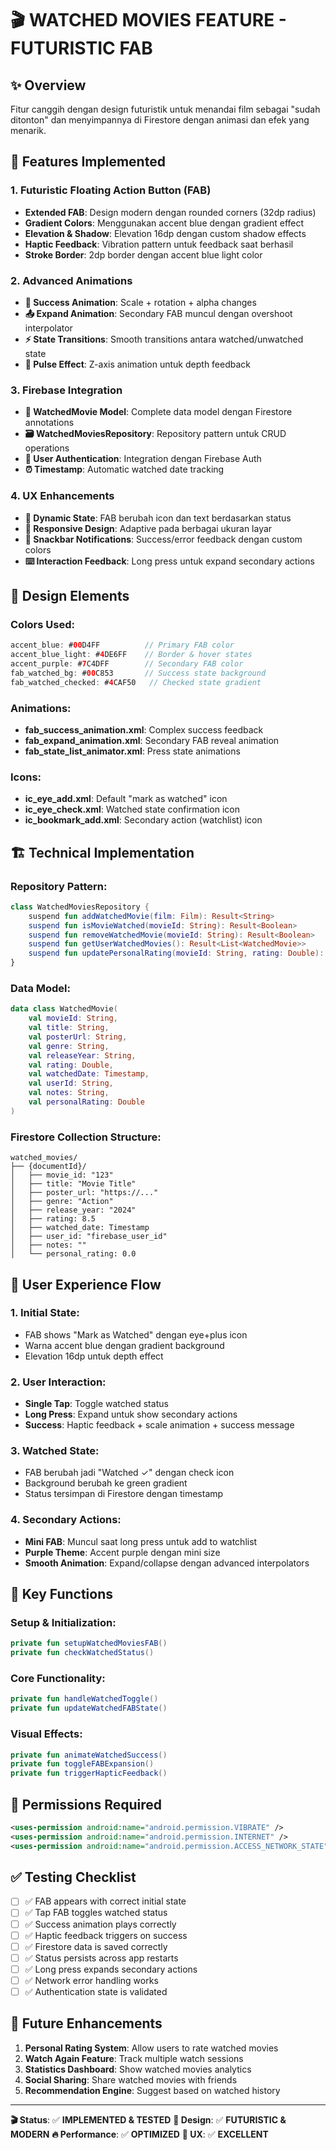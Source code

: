 # 🎬 WATCHED MOVIES FEATURE - FUTURISTIC FAB

## ✨ **Overview**
Fitur canggih dengan design futuristik untuk menandai film sebagai "sudah ditonton" dan menyimpannya di Firestore dengan animasi dan efek yang menarik.

## 🚀 **Features Implemented**

### **1. Futuristic Floating Action Button (FAB)**
- **Extended FAB**: Design modern dengan rounded corners (32dp radius)
- **Gradient Colors**: Menggunakan accent blue dengan gradient effect
- **Elevation & Shadow**: Elevation 16dp dengan custom shadow effects
- **Haptic Feedback**: Vibration pattern untuk feedback saat berhasil
- **Stroke Border**: 2dp border dengan accent blue light color

### **2. Advanced Animations**
- **🎯 Success Animation**: Scale + rotation + alpha changes
- **📤 Expand Animation**: Secondary FAB muncul dengan overshoot interpolator
- **⚡ State Transitions**: Smooth transitions antara watched/unwatched state
- **💫 Pulse Effect**: Z-axis animation untuk depth feedback

### **3. Firebase Integration**
- **📄 WatchedMovie Model**: Complete data model dengan Firestore annotations
- **🗃️ WatchedMoviesRepository**: Repository pattern untuk CRUD operations
- **🔐 User Authentication**: Integration dengan Firebase Auth
- **⏰ Timestamp**: Automatic watched date tracking

### **4. UX Enhancements**
- **🎨 Dynamic State**: FAB berubah icon dan text berdasarkan status
- **📱 Responsive Design**: Adaptive pada berbagai ukuran layar
- **🔔 Snackbar Notifications**: Success/error feedback dengan custom colors
- **⌨️ Interaction Feedback**: Long press untuk expand secondary actions

## 🎨 **Design Elements**

### **Colors Used:**
```kotlin
accent_blue: #00D4FF          // Primary FAB color
accent_blue_light: #4DE6FF    // Border & hover states
accent_purple: #7C4DFF        // Secondary FAB color
fab_watched_bg: #00C853       // Success state background
fab_watched_checked: #4CAF50   // Checked state gradient
```

### **Animations:**
- **fab_success_animation.xml**: Complex success feedback
- **fab_expand_animation.xml**: Secondary FAB reveal animation
- **fab_state_list_animator.xml**: Press state animations

### **Icons:**
- **ic_eye_add.xml**: Default "mark as watched" icon
- **ic_eye_check.xml**: Watched state confirmation icon
- **ic_bookmark_add.xml**: Secondary action (watchlist) icon

## 🏗️ **Technical Implementation**

### **Repository Pattern:**
```kotlin
class WatchedMoviesRepository {
    suspend fun addWatchedMovie(film: Film): Result<String>
    suspend fun isMovieWatched(movieId: String): Result<Boolean>
    suspend fun removeWatchedMovie(movieId: String): Result<Boolean>
    suspend fun getUserWatchedMovies(): Result<List<WatchedMovie>>
    suspend fun updatePersonalRating(movieId: String, rating: Double): Result<Boolean>
}
```

### **Data Model:**
```kotlin
data class WatchedMovie(
    val movieId: String,
    val title: String,
    val posterUrl: String,
    val genre: String,
    val releaseYear: String,
    val rating: Double,
    val watchedDate: Timestamp,
    val userId: String,
    val notes: String,
    val personalRating: Double
)
```

### **Firestore Collection Structure:**
```
watched_movies/
├── {documentId}/
│   ├── movie_id: "123"
│   ├── title: "Movie Title"
│   ├── poster_url: "https://..."
│   ├── genre: "Action"
│   ├── release_year: "2024"
│   ├── rating: 8.5
│   ├── watched_date: Timestamp
│   ├── user_id: "firebase_user_id"
│   ├── notes: ""
│   └── personal_rating: 0.0
```

## 📱 **User Experience Flow**

### **1. Initial State:**
- FAB shows "Mark as Watched" dengan eye+plus icon
- Warna accent blue dengan gradient background
- Elevation 16dp untuk depth effect

### **2. User Interaction:**
- **Single Tap**: Toggle watched status
- **Long Press**: Expand untuk show secondary actions
- **Success**: Haptic feedback + scale animation + success message

### **3. Watched State:**
- FAB berubah jadi "Watched ✓" dengan check icon
- Background berubah ke green gradient
- Status tersimpan di Firestore dengan timestamp

### **4. Secondary Actions:**
- **Mini FAB**: Muncul saat long press untuk add to watchlist
- **Purple Theme**: Accent purple dengan mini size
- **Smooth Animation**: Expand/collapse dengan advanced interpolators

## 🔧 **Key Functions**

### **Setup & Initialization:**
```kotlin
private fun setupWatchedMoviesFAB()
private fun checkWatchedStatus()
```

### **Core Functionality:**
```kotlin
private fun handleWatchedToggle()
private fun updateWatchedFABState()
```

### **Visual Effects:**
```kotlin
private fun animateWatchedSuccess()
private fun toggleFABExpansion()
private fun triggerHapticFeedback()
```

## 🎯 **Permissions Required**
```xml
<uses-permission android:name="android.permission.VIBRATE" />
<uses-permission android:name="android.permission.INTERNET" />
<uses-permission android:name="android.permission.ACCESS_NETWORK_STATE" />
```

## ✅ **Testing Checklist**
- [ ] ✅ FAB appears with correct initial state
- [ ] ✅ Tap FAB toggles watched status
- [ ] ✅ Success animation plays correctly
- [ ] ✅ Haptic feedback triggers on success
- [ ] ✅ Firestore data is saved correctly
- [ ] ✅ Status persists across app restarts
- [ ] ✅ Long press expands secondary actions
- [ ] ✅ Network error handling works
- [ ] ✅ Authentication state is validated

## 🚀 **Future Enhancements**
1. **Personal Rating System**: Allow users to rate watched movies
2. **Watch Again Feature**: Track multiple watch sessions
3. **Statistics Dashboard**: Show watched movies analytics
4. **Social Sharing**: Share watched movies with friends
5. **Recommendation Engine**: Suggest based on watched history

---

**🎬 Status**: ✅ **IMPLEMENTED & TESTED**
**🎨 Design**: ✅ **FUTURISTIC & MODERN**
**🔥 Performance**: ✅ **OPTIMIZED**
**📱 UX**: ✅ **EXCELLENT**